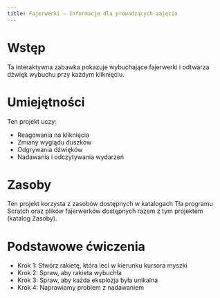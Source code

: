 ```yaml
---
title: Fajerwerki — Informacje dla prowadzących zajęcia
---
```


# Wstęp
Ta interaktywna zabawka pokazuje wybuchające fajerwerki i odtwarza dźwięk wybuchu przy każdym kliknięciu.

# Umiejętności

Ten projekt uczy:

* Reagowania na kliknięcia
* Zmiany wyglądu duszków
* Odgrywania dźwięków
* Nadawania i odczytywania wydarzeń

# Zasoby
Ten projekt korzysta z zasobów dostępnych w katalogach Tła programu Scratch oraz plików fajerwerków dostępnych razem z tym projektem (katalog Zasoby).

# Podstawowe ćwiczenia
* Krok 1: Stwórz rakietę, która leci w kierunku kursora myszki
* Krok 2: Spraw, aby rakieta wybuchła
* Krok 3: Spraw, aby każda eksplozja była unikalna
* Krok 4: Naprawiamy problem z nadawaniem
